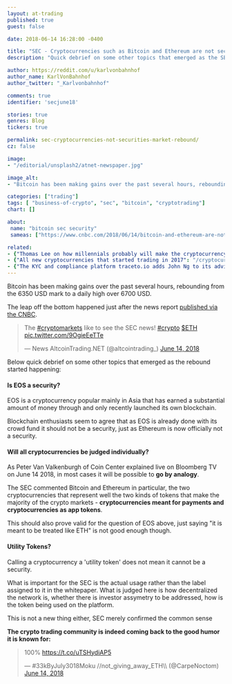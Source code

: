 ```yaml
---
layout: at-trading
published: true
guest: false

date: 2018-06-14 16:28:00 -0400

title: "SEC - Cryptocurrencies such as Bitcoin and Ethereum are not securities; market rebounds"
description: "Quick debrief on some other topics that emerged as the SEC ruled BTC and ETH not a security."

author: https://reddit.com/u/karlvonbahnhof
author_name: KarlVonBahnhof
author_twitter: "_Karlvonbahnhof"

comments: true
identifier: 'secjune18'

stories: true
genres: Blog
tickers: true

permalink: sec-cryptocurrencies-not-securities-market-rebound/
cz: false

image:
- "/editorial/unsplash2/atnet-newspaper.jpg"

image_alt:
- "Bitcoin has been making gains over the past several hours, rebounding from the 6350 USD mark to a daily high over 6700 USD."

categories: ["trading"]
tags: [ "business-of-crypto", "sec", "bitcoin", "cryptotrading"]
chart: []

about:
 name: "bitcoin sec security"
 sameas: ["https://www.cnbc.com/2018/06/14/bitcoin-and-ethereum-are-not-securities-but-some-cryptocurrencies-may-be-sec-official-says.html"]

related:
- {"Thomas Lee on how millennials probably will make the cryptocurrency market": "/millennials-bitcoin-valuation/"}
- {"All new cryptocurrencies that started trading in 2017": "/cryptocurrencies-launched-2017/"}
- {"The KYC and compliance platform traceto.io adds John Ng to its advisory board": "/press/tracetoio/"}
---
```



Bitcoin has been making gains over the past several hours, rebounding from the 6350 USD mark to a daily high over 6700 USD.

The leap off the bottom happened just after the news report [published via the CNBC](https://www.cnbc.com/video/2018/06/14/sec-bitcoin-ethereum-not-securities.html).

<blockquote class="twitter-tweet" data-lang="en"><p lang="en" dir="ltr">The <a href="https://twitter.com/hashtag/cryptomarkets?src=hash&amp;ref_src=twsrc%5Etfw">#cryptomarkets</a> like to see the SEC news! <a href="https://twitter.com/hashtag/crypto?src=hash&amp;ref_src=twsrc%5Etfw">#crypto</a> <a href="https://twitter.com/search?q=%24ETH&amp;src=ctag&amp;ref_src=twsrc%5Etfw">$ETH</a> <a href="https://t.co/9OgieEeTTe">pic.twitter.com/9OgieEeTTe</a></p>&mdash; News AltcoinTrading.NET (@altcointrading_) <a href="https://twitter.com/altcointrading_/status/1007315416870457347?ref_src=twsrc%5Etfw">June 14, 2018</a></blockquote>
<script async src="https://platform.twitter.com/widgets.js" charset="utf-8"></script>

Below quick debrief on some other topics that emerged as the rebound started happening:

#### Is EOS a security?

EOS is a cryptocurrency popular mainly in Asia that has earned a substantial amount of money through and only recently launched its own blockchain.  

Blockchain enthusiasts seem to agree that as EOS is already done with its crowd fund it should not be a security, just as Ethereum is now officially not a security.

#### Will all cryptocurrencies be judged individually?

As Peter Van Valkenburgh of Coin Center explained live on Bloomberg TV on June 14 2018, in most cases it will be possible to **go by analogy**.

The SEC commented Bitcoin and Ethereum in particular, the two cryptocurrencies that represent well the two kinds of tokens that make the majority of the crypto markets - **cryptocurrencies meant for payments and cryptocurrencies as app tokens**.

This should also prove valid for the question of EOS above, just saying "it is meant to be treated like ETH" is not good enough though.


#### Utility Tokens?

Calling a cryptocurrency a 'utility token' does not mean it cannot be a security.

What is important for the SEC is the actual usage rather than the label assigned to it in the whitepaper. What is judged here is how decentralized the network is, whether there is investor assymetry to be addressed, how is the token being used on the platform.  

This is not a new thing either, SEC merely confirmed the common sense


__The crypto trading community is indeed coming back to the good humor it is known for:__

<blockquote class="twitter-tweet" data-lang="en"><p lang="und" dir="ltr">100% <a href="https://t.co/uTSHydiAP5">https://t.co/uTSHydiAP5</a></p>&mdash; #33kByJuly3018Moku //not_giving_away_ETH\\ (@CarpeNoctom) <a href="https://twitter.com/CarpeNoctom/status/1007312888070049792?ref_src=twsrc%5Etfw">June 14, 2018</a></blockquote>
<script async src="https://platform.twitter.com/widgets.js" charset="utf-8"></script>
